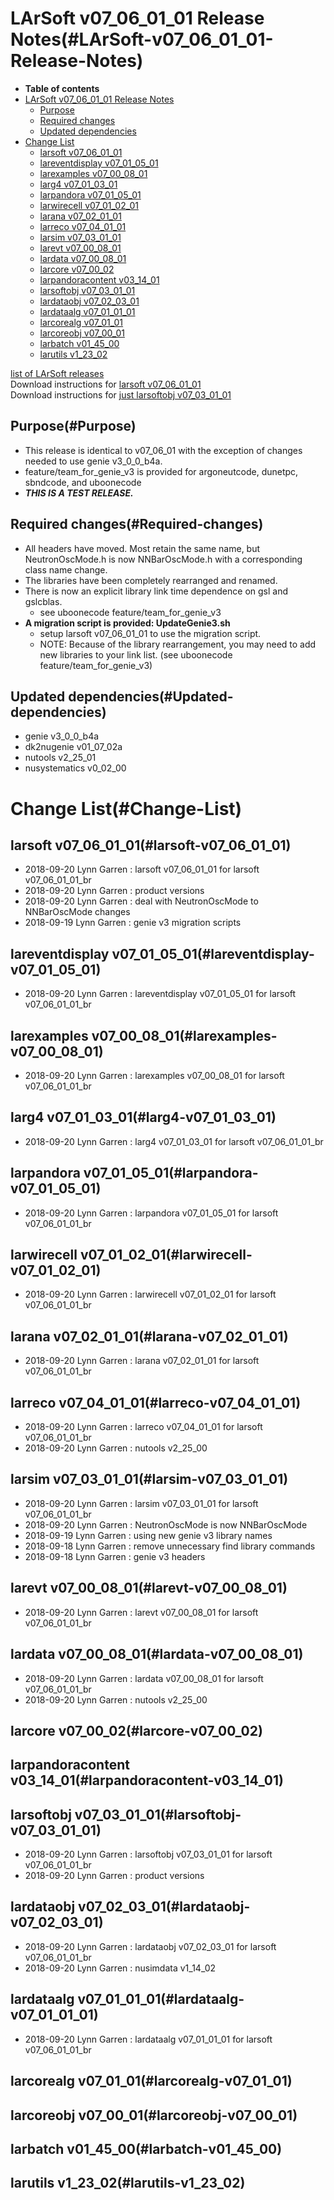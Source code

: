 LArSoft v07\_06\_01\_01 Release Notes(#LArSoft-v07_06_01_01-Release-Notes)
=============================================================================

-   **Table of contents**
-   [LArSoft v07\_06\_01\_01 Release Notes](#LArSoft-v07_06_01_01-Release-Notes)
    -   [Purpose](#Purpose)
    -   [Required changes](#Required-changes)
    -   [Updated dependencies](#Updated-dependencies)
-   [Change List](#Change-List)
    -   [larsoft v07\_06\_01\_01](#larsoft-v07_06_01_01)
    -   [lareventdisplay v07\_01\_05\_01](#lareventdisplay-v07_01_05_01)
    -   [larexamples v07\_00\_08\_01](#larexamples-v07_00_08_01)
    -   [larg4 v07\_01\_03\_01](#larg4-v07_01_03_01)
    -   [larpandora v07\_01\_05\_01](#larpandora-v07_01_05_01)
    -   [larwirecell v07\_01\_02\_01](#larwirecell-v07_01_02_01)
    -   [larana v07\_02\_01\_01](#larana-v07_02_01_01)
    -   [larreco v07\_04\_01\_01](#larreco-v07_04_01_01)
    -   [larsim v07\_03\_01\_01](#larsim-v07_03_01_01)
    -   [larevt v07\_00\_08\_01](#larevt-v07_00_08_01)
    -   [lardata v07\_00\_08\_01](#lardata-v07_00_08_01)
    -   [larcore v07\_00\_02](#larcore-v07_00_02)
    -   [larpandoracontent v03\_14\_01](#larpandoracontent-v03_14_01)
    -   [larsoftobj v07\_03\_01\_01](#larsoftobj-v07_03_01_01)
    -   [lardataobj v07\_02\_03\_01](#lardataobj-v07_02_03_01)
    -   [lardataalg v07\_01\_01\_01](#lardataalg-v07_01_01_01)
    -   [larcorealg v07\_01\_01](#larcorealg-v07_01_01)
    -   [larcoreobj v07\_00\_01](#larcoreobj-v07_00_01)
    -   [larbatch v01\_45\_00](#larbatch-v01_45_00)
    -   [larutils v1\_23\_02](#larutils-v1_23_02)

[list of LArSoft releases](LArSoft_release_list)\
Download instructions for [larsoft v07\_06\_01\_01](http://scisoft.fnal.gov/scisoft/bundles/larsoft/v07_06_01_01/larsoft-v07_06_01_01.html)\
Download instructions for [just larsoftobj v07\_03\_01\_01](http://scisoft.fnal.gov/scisoft/bundles/larsoftobj/v07_03_01_01/larsoftobj-v07_03_01_01.html)

Purpose(#Purpose)
--------------------

-   This release is identical to v07\_06\_01 with the exception of changes needed to use genie v3\_0\_0\_b4a.
-   feature/team\_for\_genie\_v3 is provided for argoneutcode, dunetpc, sbndcode, and uboonecode
-   ***THIS IS A TEST RELEASE.***

Required changes(#Required-changes)
--------------------------------------

-   All headers have moved. Most retain the same name, but NeutronOscMode.h is now NNBarOscMode.h with a corresponding class name change.
-   The libraries have been completely rearranged and renamed.
-   There is now an explicit library link time dependence on gsl and gslcblas.
    -   see uboonecode feature/team\_for\_genie\_v3
-   **A migration script is provided: UpdateGenie3.sh**
    -   setup larsoft v07\_06\_01\_01 to use the migration script.
    -   NOTE: Because of the library rearrangement, you may need to add new libraries to your link list. (see uboonecode feature/team\_for\_genie\_v3)

Updated dependencies(#Updated-dependencies)
----------------------------------------------

-   genie v3\_0\_0\_b4a
-   dk2nugenie v01\_07\_02a
-   nutools v2\_25\_01
-   nusystematics v0\_02\_00

Change List(#Change-List)
============================

larsoft v07\_06\_01\_01(#larsoft-v07_06_01_01)
-------------------------------------------------

-   2018-09-20 Lynn Garren : larsoft v07\_06\_01\_01 for larsoft v07\_06\_01\_01\_br
-   2018-09-20 Lynn Garren : product versions
-   2018-09-20 Lynn Garren : deal with NeutronOscMode to NNBarOscMode changes
-   2018-09-19 Lynn Garren : genie v3 migration scripts

lareventdisplay v07\_01\_05\_01(#lareventdisplay-v07_01_05_01)
-----------------------------------------------------------------

-   2018-09-20 Lynn Garren : lareventdisplay v07\_01\_05\_01 for larsoft v07\_06\_01\_01\_br

larexamples v07\_00\_08\_01(#larexamples-v07_00_08_01)
---------------------------------------------------------

-   2018-09-20 Lynn Garren : larexamples v07\_00\_08\_01 for larsoft v07\_06\_01\_01\_br

larg4 v07\_01\_03\_01(#larg4-v07_01_03_01)
---------------------------------------------

-   2018-09-20 Lynn Garren : larg4 v07\_01\_03\_01 for larsoft v07\_06\_01\_01\_br

larpandora v07\_01\_05\_01(#larpandora-v07_01_05_01)
-------------------------------------------------------

-   2018-09-20 Lynn Garren : larpandora v07\_01\_05\_01 for larsoft v07\_06\_01\_01\_br

larwirecell v07\_01\_02\_01(#larwirecell-v07_01_02_01)
---------------------------------------------------------

-   2018-09-20 Lynn Garren : larwirecell v07\_01\_02\_01 for larsoft v07\_06\_01\_01\_br

larana v07\_02\_01\_01(#larana-v07_02_01_01)
-----------------------------------------------

-   2018-09-20 Lynn Garren : larana v07\_02\_01\_01 for larsoft v07\_06\_01\_01\_br

larreco v07\_04\_01\_01(#larreco-v07_04_01_01)
-------------------------------------------------

-   2018-09-20 Lynn Garren : larreco v07\_04\_01\_01 for larsoft v07\_06\_01\_01\_br
-   2018-09-20 Lynn Garren : nutools v2\_25\_00

larsim v07\_03\_01\_01(#larsim-v07_03_01_01)
-----------------------------------------------

-   2018-09-20 Lynn Garren : larsim v07\_03\_01\_01 for larsoft v07\_06\_01\_01\_br
-   2018-09-20 Lynn Garren : NeutronOscMode is now NNBarOscMode
-   2018-09-19 Lynn Garren : using new genie v3 library names
-   2018-09-18 Lynn Garren : remove unnecessary find library commands
-   2018-09-18 Lynn Garren : genie v3 headers

larevt v07\_00\_08\_01(#larevt-v07_00_08_01)
-----------------------------------------------

-   2018-09-20 Lynn Garren : larevt v07\_00\_08\_01 for larsoft v07\_06\_01\_01\_br

lardata v07\_00\_08\_01(#lardata-v07_00_08_01)
-------------------------------------------------

-   2018-09-20 Lynn Garren : lardata v07\_00\_08\_01 for larsoft v07\_06\_01\_01\_br
-   2018-09-20 Lynn Garren : nutools v2\_25\_00

larcore v07\_00\_02(#larcore-v07_00_02)
------------------------------------------

larpandoracontent v03\_14\_01(#larpandoracontent-v03_14_01)
--------------------------------------------------------------

larsoftobj v07\_03\_01\_01(#larsoftobj-v07_03_01_01)
-------------------------------------------------------

-   2018-09-20 Lynn Garren : larsoftobj v07\_03\_01\_01 for larsoft v07\_06\_01\_01\_br
-   2018-09-20 Lynn Garren : product versions

lardataobj v07\_02\_03\_01(#lardataobj-v07_02_03_01)
-------------------------------------------------------

-   2018-09-20 Lynn Garren : lardataobj v07\_02\_03\_01 for larsoft v07\_06\_01\_01\_br
-   2018-09-20 Lynn Garren : nusimdata v1\_14\_02

lardataalg v07\_01\_01\_01(#lardataalg-v07_01_01_01)
-------------------------------------------------------

-   2018-09-20 Lynn Garren : lardataalg v07\_01\_01\_01 for larsoft v07\_06\_01\_01\_br

larcorealg v07\_01\_01(#larcorealg-v07_01_01)
------------------------------------------------

larcoreobj v07\_00\_01(#larcoreobj-v07_00_01)
------------------------------------------------

larbatch v01\_45\_00(#larbatch-v01_45_00)
--------------------------------------------

larutils v1\_23\_02(#larutils-v1_23_02)
------------------------------------------
